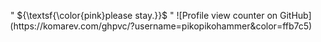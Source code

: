 <p align="center">
 " ${\textsf{\color{pink}please stay.}}$ "
![Profile view counter on GitHub](https://komarev.com/ghpvc/?username=pikopikohammer&color=ffb7c5)

